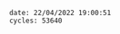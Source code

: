 

                date: 22/04/2022 19:00:51
                cycles: 53640

                         